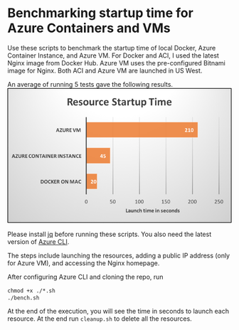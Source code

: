 # Benchmarking startup time for Azure Containers and VMs
Use these scripts to benchmark the startup time of local Docker, Azure Container Instance, and Azure VM. For Docker and ACI, I used the latest Nginx image from Docker Hub. Azure VM uses the pre-configured Bitnami image for Nginx. Both ACI and Azure VM are launched in US West.

An average of running 5 tests gave the following results.
![alt text](https://github.com/janakiramm/aci-bench/blob/master/Nginx-start.png "Nginx startup time containers and VMs")

Please install [jq](https://stedolan.github.io/jq/) before running these scripts. You also need the latest version of [Azure CLI](https://github.com/Azure/azure-cli). 

The steps include launching the resources, adding a public IP address (only for Azure VM), and accessing the Nginx homepage. 

After configuring Azure CLI and cloning the repo, run 

```shell
chmod +x ./*.sh
./bench.sh
```
At the end of the execution, you will see the time in seconds to launch each resource. At the end run ```cleanup.sh``` to delete all the resources.
